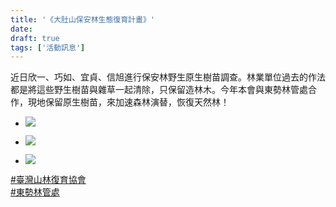 ```yaml
---
title: '《大肚山保安林生態復育計畫》'
date: 
draft: true
tags: ['活動訊息']
---
```


近日欣一、巧如、宜貞、信旭進行保安林野生原生樹苗調查。林業單位過去的作法都是將這些野生樹苗與雜草一起清除，只保留造林木。今年本會與東勢林管處合作，現地保留原生樹苗，來加速森林演替，恢復天然林！

*   ![](https://www.reforestation.tw/wp-content/uploads/2020/12/timeline_20201201_174900-1.jpg)
    
*   ![](https://www.reforestation.tw/wp-content/uploads/2020/12/timeline_20201201_174901-1.jpg)
    
*   ![](https://www.reforestation.tw/wp-content/uploads/2020/12/timeline_20201201_174902-1.jpg)
    

[#臺灣山林復育協會](https://timeline.line.me/hashtag/%E8%87%BA%E7%81%A3%E5%B1%B1%E6%9E%97%E5%BE%A9%E8%82%B2%E5%8D%94%E6%9C%83)  
[#東勢林管處](https://timeline.line.me/hashtag/%E6%9D%B1%E5%8B%A2%E6%9E%97%E7%AE%A1%E8%99%95)